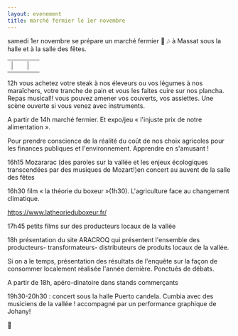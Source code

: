 ```yaml
---
layout: evenement
title: marché fermier le 1er novembre
---
```


samedi 1er novembre se prépare un marché fermier 🐂 🎶 à Massat sous la halle et à la salle des fêtes.

<table>
  <tr>
    <td style="border: none"><img src="/assets/media/Marché_forum_Producteur_consommateurpng.png" width="45%"></td>
    <td style="border: none"><img src="/assets/media/Marché_forum_Producteur_consommateur_2.png" width="45%"></td>
  </tr>
</table>

12h vous achetez votre steak à nos éleveurs ou vos légumes à nos maraîchers, votre tranche de pain et vous les faites cuire sur nos plancha. Repas musical!! vous pouvez amener vos couverts, vos assiettes. Une scène ouverte si vous venez avec instruments.

A partir de 14h marché fermier. Et expo/jeu « l'injuste prix de notre alimentation ».

Pour prendre conscience de la réalité du coût de nos choix agricoles pour les finances publiques et l'environnement. Apprendre en s'amusant !

16h15 Mozararac (des paroles sur la vallée et les enjeux écologiques transcendées par des musiques de Mozart!)en concert au auvent de la salle des fêtes

16h30 film « la théorie du boxeur »(1h30). L'agriculture face au changement climatique.

https://www.latheorieduboxeur.fr/

17h45 petits films sur des producteurs locaux de la vallée

18h présentation du site ARACROQ qui présentent l'ensemble des producteurs- transformateurs- distributeurs de produits locaux de la vallée.

Si on a le temps, présentation des résultats de l'enquête sur la façon de consommer localement réalisée l'année dernière. Ponctués de débats.

A partir de 18h, apéro-dinatoire dans stands commerçants

19h30-20h30 : concert sous la halle  Puerto candela. Cumbia avec des musiciens de la vallée ! accompagné par un performance graphique de Johany!

🥳
